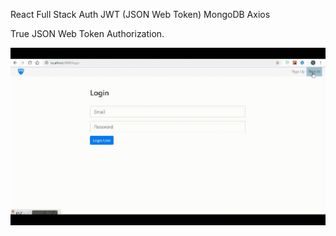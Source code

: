 React Full Stack Auth JWT (JSON Web Token) MongoDB Axios

True JSON Web Token Authorization.

![Alt Text](https://github.com/ReadyProgrammer1/react-full-stack-jwt-auth/blob/master/ReactAuth.gif)
